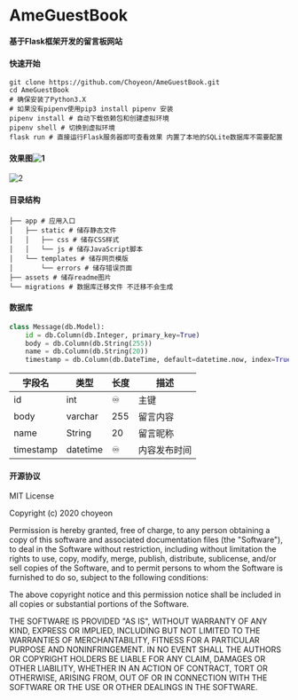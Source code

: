 # AmeGuestBook

**基于Flask框架开发的留言板网站**

#### 快速开始

```shell
git clone https://github.com/Choyeon/AmeGuestBook.git
cd AmeGuestBook
# 确保安装了Python3.X
# 如果没有pipenv使用pip3 install pipenv 安装
pipenv install # 自动下载依赖包和创建虚拟环境 
pipenv shell # 切换到虚拟环境 
flask run # 直接运行Flask服务器即可查看效果 内置了本地的SQLite数据库不需要配置
```

#### 效果图![1](https://github-photo-1252181153.cos.ap-shanghai.myqcloud.com/1.png)

![2](https://github-photo-1252181153.cos.ap-shanghai.myqcloud.com/2.png)

#### 目录结构

```shell
├── app # 应用入口
│   ├── static # 储存静态文件
│   │   ├── css # 储存CSS样式
│   │   └── js # 储存JavaScript脚本
│   └── templates # 储存网页模版
│       └── errors # 储存错误页面
├── assets # 储存readme图片
└── migrations # 数据库迁移文件 不迁移不会生成
```



#### 数据库

```python
class Message(db.Model):
    id = db.Column(db.Integer, primary_key=True)
    body = db.Column(db.String(255))
    name = db.Column(db.String(20))
    timestamp = db.Column(db.DateTime, default=datetime.now, index=True)
```

| 字段名    | 类型     | 长度 | 描述         |
| --------- | -------- | ---- | ------------ |
| id        | int      | ♾    | 主键         |
| body      | varchar  | 255  | 留言内容     |
| name      | String   | 20   | 留言昵称     |
| timestamp | datetime | ♾    | 内容发布时间 |

#### 开源协议

MIT License

Copyright (c) 2020 choyeon

Permission is hereby granted, free of charge, to any person obtaining a copy
of this software and associated documentation files (the "Software"), to deal
in the Software without restriction, including without limitation the rights
to use, copy, modify, merge, publish, distribute, sublicense, and/or sell
copies of the Software, and to permit persons to whom the Software is
furnished to do so, subject to the following conditions:

The above copyright notice and this permission notice shall be included in all
copies or substantial portions of the Software.

THE SOFTWARE IS PROVIDED "AS IS", WITHOUT WARRANTY OF ANY KIND, EXPRESS OR
IMPLIED, INCLUDING BUT NOT LIMITED TO THE WARRANTIES OF MERCHANTABILITY,
FITNESS FOR A PARTICULAR PURPOSE AND NONINFRINGEMENT. IN NO EVENT SHALL THE
AUTHORS OR COPYRIGHT HOLDERS BE LIABLE FOR ANY CLAIM, DAMAGES OR OTHER
LIABILITY, WHETHER IN AN ACTION OF CONTRACT, TORT OR OTHERWISE, ARISING FROM,
OUT OF OR IN CONNECTION WITH THE SOFTWARE OR THE USE OR OTHER DEALINGS IN THE
SOFTWARE.
